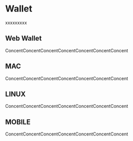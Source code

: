 # Wallet
xxxxxxxxx
## Web Wallet
ConcentConcentConcentConcentConcentConcentConcent
## MAC
ConcentConcentConcentConcentConcentConcentConcent
## LINUX
ConcentConcentConcentConcentConcentConcentConcent
## MOBILE
ConcentConcentConcentConcentConcentConcentConcent